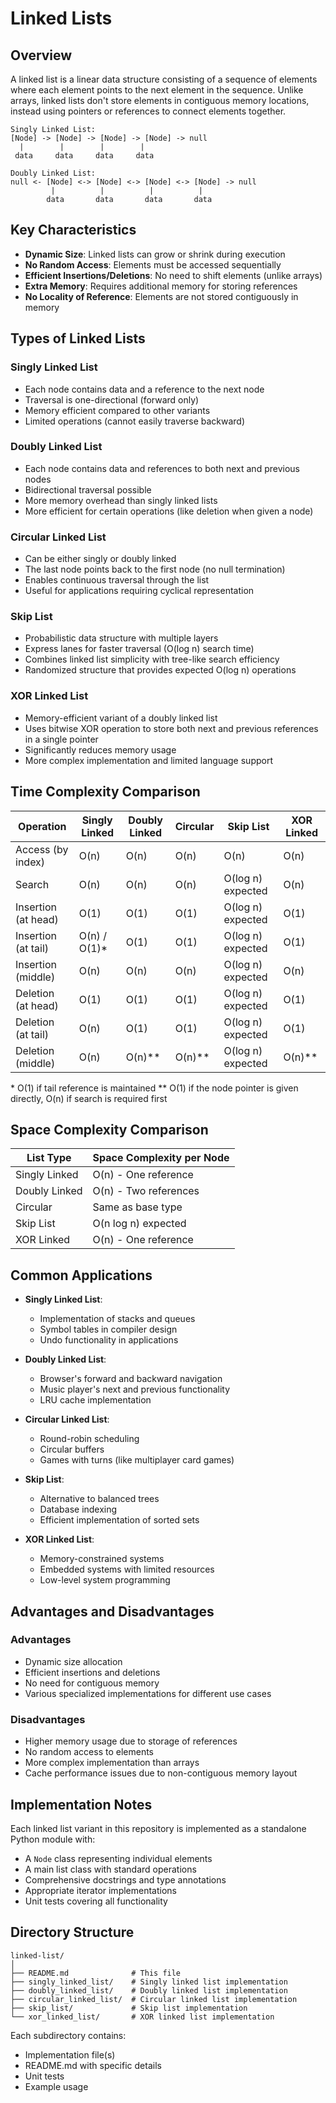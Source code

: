 # Linked Lists

## Overview

A linked list is a linear data structure consisting of a sequence of elements where each element points to the next element in the sequence. Unlike arrays, linked lists don't store elements in contiguous memory locations, instead using pointers or references to connect elements together.

```
Singly Linked List:
[Node] -> [Node] -> [Node] -> [Node] -> null
  |        |        |        |
 data     data     data     data

Doubly Linked List:
null <- [Node] <-> [Node] <-> [Node] <-> [Node] -> null
         |          |          |          |
        data       data       data       data
```

## Key Characteristics

- **Dynamic Size**: Linked lists can grow or shrink during execution
- **No Random Access**: Elements must be accessed sequentially
- **Efficient Insertions/Deletions**: No need to shift elements (unlike arrays)
- **Extra Memory**: Requires additional memory for storing references
- **No Locality of Reference**: Elements are not stored contiguously in memory

## Types of Linked Lists

### Singly Linked List
- Each node contains data and a reference to the next node
- Traversal is one-directional (forward only)
- Memory efficient compared to other variants
- Limited operations (cannot easily traverse backward)

### Doubly Linked List
- Each node contains data and references to both next and previous nodes
- Bidirectional traversal possible
- More memory overhead than singly linked lists
- More efficient for certain operations (like deletion when given a node)

### Circular Linked List
- Can be either singly or doubly linked
- The last node points back to the first node (no null termination)
- Enables continuous traversal through the list
- Useful for applications requiring cyclical representation

### Skip List
- Probabilistic data structure with multiple layers
- Express lanes for faster traversal (O(log n) search time)
- Combines linked list simplicity with tree-like search efficiency
- Randomized structure that provides expected O(log n) operations

### XOR Linked List
- Memory-efficient variant of a doubly linked list
- Uses bitwise XOR operation to store both next and previous references in a single pointer
- Significantly reduces memory usage
- More complex implementation and limited language support

## Time Complexity Comparison

| Operation           | Singly Linked | Doubly Linked | Circular      | Skip List         | XOR Linked    |
|---------------------|---------------|---------------|---------------|-------------------|---------------|
| Access (by index)   | O(n)          | O(n)          | O(n)          | O(n)              | O(n)          |
| Search              | O(n)          | O(n)          | O(n)          | O(log n) expected | O(n)          |
| Insertion (at head) | O(1)          | O(1)          | O(1)          | O(log n) expected | O(1)          |
| Insertion (at tail) | O(n) / O(1)*  | O(1)          | O(1)          | O(log n) expected | O(1)          |
| Insertion (middle)  | O(n)          | O(n)          | O(n)          | O(log n) expected | O(n)          |
| Deletion (at head)  | O(1)          | O(1)          | O(1)          | O(log n) expected | O(1)          |
| Deletion (at tail)  | O(n)          | O(1)          | O(1)          | O(log n) expected | O(1)          |
| Deletion (middle)   | O(n)          | O(n)**        | O(n)**        | O(log n) expected | O(n)**        |

\* O(1) if tail reference is maintained
\** O(1) if the node pointer is given directly, O(n) if search is required first

## Space Complexity Comparison

| List Type           | Space Complexity per Node |
|---------------------|---------------------------|
| Singly Linked       | O(n) - One reference      |
| Doubly Linked       | O(n) - Two references     |
| Circular            | Same as base type         |
| Skip List           | O(n log n) expected       |
| XOR Linked          | O(n) - One reference      |

## Common Applications

- **Singly Linked List**: 
  - Implementation of stacks and queues
  - Symbol tables in compiler design
  - Undo functionality in applications

- **Doubly Linked List**:
  - Browser's forward and backward navigation
  - Music player's next and previous functionality
  - LRU cache implementation

- **Circular Linked List**:
  - Round-robin scheduling
  - Circular buffers
  - Games with turns (like multiplayer card games)

- **Skip List**:
  - Alternative to balanced trees
  - Database indexing
  - Efficient implementation of sorted sets

- **XOR Linked List**:
  - Memory-constrained systems
  - Embedded systems with limited resources
  - Low-level system programming

## Advantages and Disadvantages

### Advantages
- Dynamic size allocation
- Efficient insertions and deletions
- No need for contiguous memory
- Various specialized implementations for different use cases

### Disadvantages
- Higher memory usage due to storage of references
- No random access to elements
- More complex implementation than arrays
- Cache performance issues due to non-contiguous memory layout

## Implementation Notes

Each linked list variant in this repository is implemented as a standalone Python module with:

- A `Node` class representing individual elements
- A main list class with standard operations
- Comprehensive docstrings and type annotations
- Appropriate iterator implementations
- Unit tests covering all functionality

## Directory Structure

```
linked-list/
│
├── README.md              # This file
├── singly_linked_list/    # Singly linked list implementation
├── doubly_linked_list/    # Doubly linked list implementation
├── circular_linked_list/  # Circular linked list implementation
├── skip_list/             # Skip list implementation
└── xor_linked_list/       # XOR linked list implementation
```

Each subdirectory contains:
- Implementation file(s)
- README.md with specific details
- Unit tests
- Example usage
